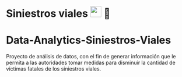 <h1>Siniestros viales <img src="https://raw.githubusercontent.com/iampavangandhi/iampavangandhi/master/gifs/Hi.gif" width="30px"> 🚀</h1>


# Data-Analytics-Siniestros-Viales
Proyecto de análisis de datos, con el fin de generar información que le permita a las autoridades tomar medidas  para disminuir la cantidad de víctimas fatales de los siniestros viales.
